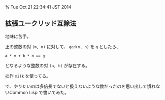% Tue Oct 21 22:34:41 JST 2014

## 拡張ユークリッド互除法

地味に苦手。

正の整数の対 `(m, n)` に対して、
`gcd(m, n)` を `g` としたら、

```
a * m + b * n == g
```

となるような整数の対 `(a, b)` が存在する。

<script src="https://gist.github.com/cympfh/6feb71ac6b84579c2b13.js"></script>

拙作 `milk` を使ってる。

で、やりたいのは多倍長でないと扱えないような数だったのを思い出して慣れないCommon Lisp で書いてみた。

<script src="https://gist.github.com/cympfh/03ace3bfdc0b45d51391.js"></script>
